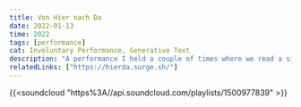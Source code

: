```yaml
---
title: Von Hier nach Da
date: 2022-01-13
time: 2022
tags: [performance]
cat: Involuntary Performance, Generative Text
description: "A performance I held a couple of times where we read a simplistic text as a group except that everybody has a different text"
relatedLinks: ["https://hierda.surge.sh/"]
---
```


{{<soundcloud "https%3A//api.soundcloud.com/playlists/1500977839" >}}
